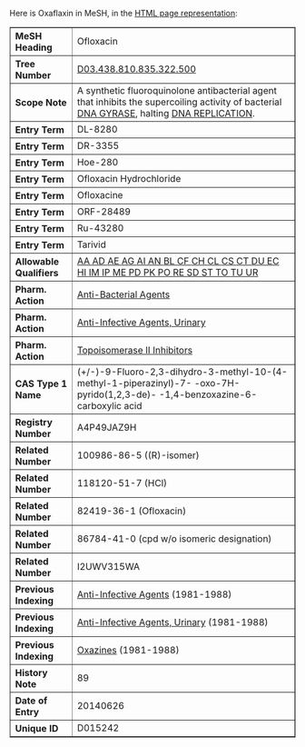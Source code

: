 Here is Oxaflaxin in MeSH, in the [HTML page 
representation](https://www.nlm.nih.gov/cgi/mesh/2014/MB_cgi?term=ofloxacin):

<table border="">
<tbody><tr><th align="left">MeSH Heading</th><td colspan="1">Ofloxacin</td></tr>
<tr><th align="left">Tree Number</th><td colspan="1"><a href="#TreeD03.438.810.835.322.500">D03.438.810.835.322.500</a></td></tr>
<tr><th align="left">Scope Note</th><td colspan="1">A synthetic fluoroquinolone antibacterial agent that inhibits the supercoiling activity of bacterial <a href="/cgi/mesh/2014/MB_cgi?mode=&amp;term=DNA+GYRASE">
DNA GYRASE</a>, halting <a href="/cgi/mesh/2014/MB_cgi?mode=&amp;term=DNA+REPLICATION">
DNA REPLICATION</a>.</td></tr>
<tr><th align="left">Entry Term</th><td colspan="1">DL-8280</td></tr>
<tr><th align="left">Entry Term</th><td colspan="1">DR-3355</td></tr>
<tr><th align="left">Entry Term</th><td colspan="1">Hoe-280</td></tr>
<tr><th align="left">Entry Term</th><td colspan="1">Ofloxacin Hydrochloride</td></tr>
<tr><th align="left">Entry Term</th><td colspan="1">Ofloxacine</td></tr>
<tr><th align="left">Entry Term</th><td colspan="1">ORF-28489</td></tr>
<tr><th align="left">Entry Term</th><td colspan="1">Ru-43280</td></tr>
<tr><th align="left">Entry Term</th><td colspan="1">Tarivid</td></tr>
<tr><th align="left">Allowable Qualifiers</th><td colspan="1"><a href="/cgi/mesh/2014/MB_cgi?mode=&amp;term=AA&amp;field=qual">AA </a>
<a href="/cgi/mesh/2014/MB_cgi?mode=&amp;term=AD&amp;field=qual">AD </a>
<a href="/cgi/mesh/2014/MB_cgi?mode=&amp;term=AE&amp;field=qual">AE </a>
<a href="/cgi/mesh/2014/MB_cgi?mode=&amp;term=AG&amp;field=qual">AG </a>
<a href="/cgi/mesh/2014/MB_cgi?mode=&amp;term=AI&amp;field=qual">AI </a>
<a href="/cgi/mesh/2014/MB_cgi?mode=&amp;term=AN&amp;field=qual">AN </a>
<a href="/cgi/mesh/2014/MB_cgi?mode=&amp;term=BL&amp;field=qual">BL </a>
<a href="/cgi/mesh/2014/MB_cgi?mode=&amp;term=CF&amp;field=qual">CF </a>
<a href="/cgi/mesh/2014/MB_cgi?mode=&amp;term=CH&amp;field=qual">CH </a>
<a href="/cgi/mesh/2014/MB_cgi?mode=&amp;term=CL&amp;field=qual">CL </a>
<a href="/cgi/mesh/2014/MB_cgi?mode=&amp;term=CS&amp;field=qual">CS </a>
<a href="/cgi/mesh/2014/MB_cgi?mode=&amp;term=CT&amp;field=qual">CT </a>
<a href="/cgi/mesh/2014/MB_cgi?mode=&amp;term=DU&amp;field=qual">DU </a>
<a href="/cgi/mesh/2014/MB_cgi?mode=&amp;term=EC&amp;field=qual">EC </a>
<a href="/cgi/mesh/2014/MB_cgi?mode=&amp;term=HI&amp;field=qual">HI </a>
<a href="/cgi/mesh/2014/MB_cgi?mode=&amp;term=IM&amp;field=qual">IM </a>
<a href="/cgi/mesh/2014/MB_cgi?mode=&amp;term=IP&amp;field=qual">IP </a>
<a href="/cgi/mesh/2014/MB_cgi?mode=&amp;term=ME&amp;field=qual">ME </a>
<a href="/cgi/mesh/2014/MB_cgi?mode=&amp;term=PD&amp;field=qual">PD </a>
<a href="/cgi/mesh/2014/MB_cgi?mode=&amp;term=PK&amp;field=qual">PK </a>
<a href="/cgi/mesh/2014/MB_cgi?mode=&amp;term=PO&amp;field=qual">PO </a>
<a href="/cgi/mesh/2014/MB_cgi?mode=&amp;term=RE&amp;field=qual">RE </a>
<a href="/cgi/mesh/2014/MB_cgi?mode=&amp;term=SD&amp;field=qual">SD </a>
<a href="/cgi/mesh/2014/MB_cgi?mode=&amp;term=ST&amp;field=qual">ST </a>
<a href="/cgi/mesh/2014/MB_cgi?mode=&amp;term=TO&amp;field=qual">TO </a>
<a href="/cgi/mesh/2014/MB_cgi?mode=&amp;term=TU&amp;field=qual">TU </a>
<a href="/cgi/mesh/2014/MB_cgi?mode=&amp;term=UR&amp;field=qual">UR </a>
</td></tr>
<tr><th align="left">Pharm. Action</th><td colspan="1"><a href="/cgi/mesh/2014/MB_cgi?mode=&amp;term=Anti-Bacterial+Agents">Anti-Bacterial Agents</a></td></tr>
<tr><th align="left">Pharm. Action</th><td colspan="1"><a href="/cgi/mesh/2014/MB_cgi?mode=&amp;term=Anti-Infective+Agents,+Urinary">Anti-Infective Agents, Urinary</a></td></tr>
<tr><th align="left">Pharm. Action</th><td colspan="1"><a href="/cgi/mesh/2014/MB_cgi?mode=&amp;term=Topoisomerase+II+Inhibitors">Topoisomerase II Inhibitors</a></td></tr>
<tr><th align="left">CAS Type 1 Name</th><td colspan="1">(+/-)-9-Fluoro-2,3-dihydro-3-methyl-10-(4-methyl-1-piperazinyl)-7- -oxo-7H-pyrido(1,2,3-de)- -1,4-benzoxazine-6-carboxylic acid</td></tr>
<tr><th align="left">Registry Number</th><td colspan="1">A4P49JAZ9H</td></tr>
<tr><th align="left">Related Number</th><td colspan="1">100986-86-5 ((R)-isomer)</td></tr>
<tr><th align="left">Related Number</th><td colspan="1">118120-51-7 (HCl)</td></tr>
<tr><th align="left">Related Number</th><td colspan="1">82419-36-1 (Ofloxacin)</td></tr>
<tr><th align="left">Related Number</th><td colspan="1">86784-41-0 (cpd w/o isomeric designation)</td></tr>
<tr><th align="left">Related Number</th><td colspan="1">I2UWV315WA</td></tr>
<tr><th align="left">Previous Indexing</th><td colspan="1"><a href="/cgi/mesh/2014/MB_cgi?mode=&amp;term=Anti-Infective+Agents">
Anti-Infective Agents</a> (1981-1988)</td></tr>
<tr><th align="left">Previous Indexing</th><td colspan="1"><a href="/cgi/mesh/2014/MB_cgi?mode=&amp;term=Anti-Infective+Agents,+Urinary">
Anti-Infective Agents, Urinary</a> (1981-1988)</td></tr>
<tr><th align="left">Previous Indexing</th><td colspan="1"><a href="/cgi/mesh/2014/MB_cgi?mode=&amp;term=Oxazines">
Oxazines</a> (1981-1988)</td></tr>
<tr><th align="left">History Note</th><td colspan="1">89</td></tr>
<tr><th align="left">Date of Entry</th><td colspan="1">20140626</td></tr>
<tr><th align="left">Unique ID</th><td colspan="1">D015242</td></tr>
</tbody></table>